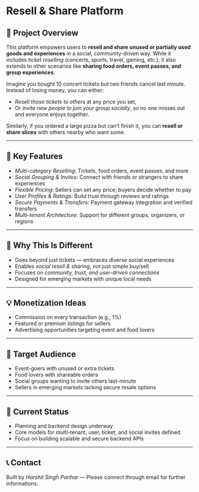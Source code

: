 # Resell & Share Platform

## 🚀 Project Overview

This platform empowers users to **resell and share unused or partially used
goods and experiences** in a social, community-driven way. While it includes
_ticket reselling_ (concerts, sports, travel, gaming, etc.), it also extends
to other scenarios like **sharing food orders, event passes, and group
experiences**.

Imagine you bought 10 concert tickets but two friends cancel last minute.
Instead of losing money, you can either:

- _Resell those tickets to others_ at any price you set,
- Or _invite new people to join your group socially_, so no one misses out and
  everyone enjoys together.

Similarly, if you ordered a large pizza but can’t finish it, you can **resell or
share slices** with others nearby who want some.

---

## 🎯 Key Features

- _Multi-category Reselling_: Tickets, food orders, event passes, and more
- _Social Grouping & Invites_: Connect with friends or strangers to share
  experiences
- _Flexible Pricing_: Sellers can set any price; buyers decide whether to pay
- _User Profiles & Ratings_: Build trust through reviews and ratings
- _Secure Payments & Transfers_: Payment gateway integration and verified
  transfers
- _Multi-tenant Architecture_: Support for different groups, organizers, or
  regions

---

## 🔑 Why This Is Different

- Goes beyond just tickets — embraces diverse social experiences
- Enables _social resell & sharing_, not just simple buy/sell
- Focuses on _community, trust, and user-driven connections_
- Designed for emerging markets with unique local needs

---

## 💡 Monetization Ideas

- Commission on every transaction (e.g., 1%)
- Featured or premium listings for sellers
- Advertising opportunities targeting event and food lovers

---

## 🎯 Target Audience

- Event-goers with unused or extra tickets
- Food lovers with shareable orders
- Social groups wanting to invite others last-minute
- Sellers in emerging markets lacking secure resale options

---

## 🚧 Current Status

- Planning and backend design underway
- Core models for multi-tenant, user, ticket, and social invites defined
- Focus on building scalable and secure backend APIs

---

## 📞 Contact

Built by _Harshit Singh Parihar_ — Please connect through email for further informations.
